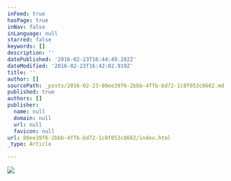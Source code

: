 ```yaml
---
inFeed: true
hasPage: true
inNav: false
inLanguage: null
starred: false
keywords: []
description: ''
datePublished: '2016-02-23T16:44:49.282Z'
dateModified: '2016-02-23T16:42:02.919Z'
title: ''
author: []
sourcePath: _posts/2016-02-23-80ee39f6-2bbb-4ffb-bd72-1c8f053c8662.md
published: true
authors: []
publisher:
  name: null
  domain: null
  url: null
  favicon: null
url: 80ee39f6-2bbb-4ffb-bd72-1c8f053c8662/index.html
_type: Article

---
```

![](https://s3-us-west-2.amazonaws.com/the-grid-img/p/d03327466c6b30a88a85580df55881ed15baacbc.jpg)